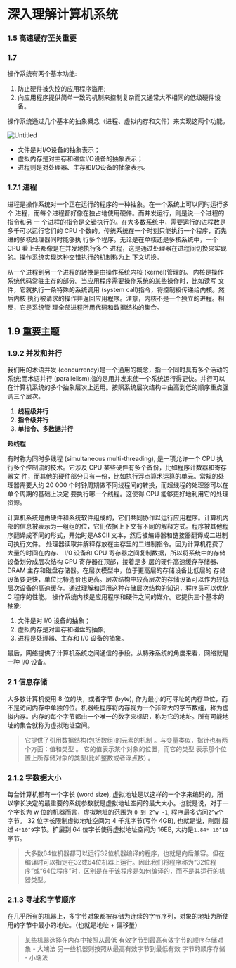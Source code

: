 # 深入理解计算机系统

### 1.5 高速缓存至关重要

### 1.7

操作系统有两个基本功能: 

1.  防止硬件被失控的应用程序滥用; 
2.  向应用程序提供简单一致的机制来控制复杂而又通常大不相同的低级硬件设备。

操作系统通过几个基本的抽象概念（进程、虚拟内存和文件）来实现这两个功能。

![Untitled](https://s3-us-west-2.amazonaws.com/secure.notion-static.com/dce07630-d8e3-430f-aacf-c82ba36a9566/Untitled.png)

- 文件是对I/O设备的抽象表示；
- 虚拟内存是对主存和磁盘I/O设备的抽象表示；
- 进程则是对处理器、主存和I/O设备的抽象表示。

### 1.7.1 进程

进程是操作系统对一个正在运行的程序的一种抽象。在一个系统上可以同时运行多个 进程，而每个进程都好像在独占地使用硬件。而并发运行，则是说一个进程的指令和另 一 个进程的指令是交错执行的。在大多数系统中，需要运行的进程数是多千可以运行它们的 CPU 个数的。传统系统在一个时刻只能执行一个程序，而先进的多核处理器同时能够执 行多个程序。无论是在单核还是多核系统中，一个 CPU 看上去都像是在并发地执行多个 进程，这是通过处理器在进程间切换来实现的。操作系统实现这种交错执行的机制称为上 下文切换。

从一个进程到另一个进程的转换是由操作系统内核 (kernel)管理的。 内核是操作系统代码常驻主存的部分。当应用程序需要操作系统的某些操作时，比如读写 文件，它就执行一条特殊的系统调用 (system call)指令，将控制权传递给内核。然后内核 执行被请求的操作并返回应用程序。注意，内核不是一个独立的进程。相反，它是系统管 理全部进程所用代码和数据结构的集合。

## 1.9 重要主题

### 1.9.2 并发和并行

我们用的术语并发 (concurrency)是一个通用的概念，指一个同时具有多个活动的系统;而术语并行 (parallelism)指的是用并发来使一个系统运行得更快。并行可以在计算机系统的多个抽象层次上运用。按照系统层次结构中由高到低的顺序重点强调三个层次。

1. **线程级并行**
2. **指令级并行**
3. **单指令、多数据并行**

**超线程**

有时称为同时多线程 (simultaneous multi-threading), 是一项允许一个 CPU 执行多个控制流的技术。它涉及 CPU 某些硬件有多个备份，比如程序计数器和寄存器文 件，而其他的硬件部分只有一份，比如执行浮点算术运算的单元。常规的处理器需要大约 20 000 个时钟周期做不同线程间的转换，而超线程的处理器可以在单个周期的基础上决定 要执行哪一个线程。这使得 CPU 能够更好地利用它的处理资源。

计算机系统是由硬件和系统软件组成的，它们共同协作以运行应用程序。计算机内部的信息被表示为一组组的位，它们依据上下文有不同的解释方式。程序被其他程序翻译成不同的形式，开始时是ASCII 文本，然后被编译器和链接器翻译成二进制可执行文件。
处理器读取并解释存放在主存里的二进制指令。因为计算机花费了大量的时间在内存、 I/0 设备和 CPU 寄存器之间复制数据，所以将系统中的存储设备划分成层次结构 CPU 寄存器在顶部，接着是多 层的硬件高速缓存存储器、 DRAM 主存和磁盘存储器。在层次模型中，位于更高层的存储设备比低层的 存储设备要更快，单位比特造价也更高。层次结构中较高层次的存储设备可以作为较低层次设备的高速缓存。通过理解和运用这种存储层次结构的知识，程序员可以优化 C 程序的性能。
操作系统内核是应用程序和硬件之间的媒介。它提供三个基本的抽象: 

1. 文件是对 I/0 设备的抽象；
2. 虚拟内存是对主存和磁盘的抽象; 
3. 进程是处理器、主存和 I/0 设备的抽象。

最后，网络提供了计算机系统之间通信的手段。从特殊系统的角度来看，网络就是一种 I/0 设备。

### 2.1 信息存储

大多数计算机使用 8 位的块，或者字节 (byte), 作为最小的可寻址的内存单位，而不是访问内存中单独的位。机器级程序将内存视为一个非常大的字节数组，称为虚拟内存。内存的每个字节都由一个唯一的数字来标识，称为它的地址。所有可能地址的集合就称为虚拟地址空间。

> 它提供了引用数据结构(包括数组)的元素的机制 。与变量类似，指针也有两个方面：值和类型 。 它的值表示某个对象的位置，而它的类型 表示那个位置上所存储对象的类型(比如整数或者浮点数) 。

### 2.1.2 字数据大小
每台计算机都有一个字长 (word size), 虚拟地址是以这样的一个字来编码的，所以字长决定的最重要的系统参数就是虚拟地址空间的最大大小。也就是说，对于一个字长为 w 位的机器而言，虚拟地址的范围为 ``0 到 2^w -1``, 程序最多访问``2^w``个字节。
 32 位字长限制虚拟地址空间为 4 千兆字节(写作 4GB), 也就是说，刚刚 超过 ``4*10^9``字节。扩展到 64 位字长使得虚拟地址空间为 16EB, 大约是``1.84* 10^19 ``字节。
 > 大多数64位机器都可以运行32位机器编译的程序，也就是向后兼容。但在编译时可以指定在32或64位机器上运行。因此我们将程序称为“32位程序”或“64位程序”时，区别是在于该程序是如何编译的，而不是其运行的机器类型。
 
 ### 2.1.3 寻址和字节顺序
在几乎所有的机器上，多字节对象都被存储为连续的字节序列，对象的地址为所使用的字节中最小的地址。（也就是地址 + 偏移量）
> 某些机器选择在内存中按照从最低 有效字节到最高有效字节的顺序存储对象 - 大端法
> 另一些机器则按照从最高有效字节到最低有效 字节的顺序存储 - 小端法

